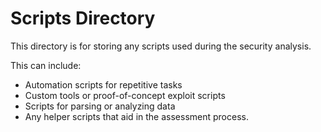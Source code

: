 # Scripts Directory

This directory is for storing any scripts used during the security analysis.

This can include:
- Automation scripts for repetitive tasks
- Custom tools or proof-of-concept exploit scripts
- Scripts for parsing or analyzing data
- Any helper scripts that aid in the assessment process. 